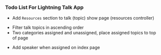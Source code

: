 ### Todo List For Lightning Talk App

<!-- * Add `assigned_to` to "talk" model columns -->
<!-- * Upvote option for the lightning talk topics -->
<!-- * Change assigned_to column to string to hold name -->
<!-- * Add First & Last name to Devise User signup -->
* Add `Resources` section to talk (topic) show page (resources controller)
<!-- * Add schedule time to talk topic -->
* Filter talk topics in ascending order
* Two categories assigned and unassigned, place assigned topics to top of page
<!-- * Setup Heroku for Firehose Community and push content -->
* Add speaker when assigned on index page
